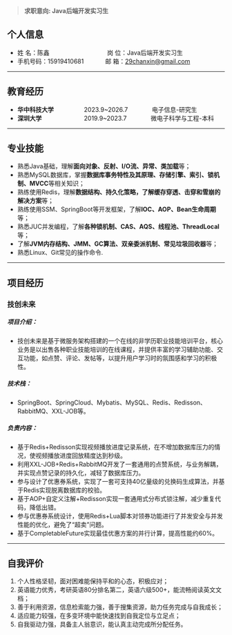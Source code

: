 >**求职意向: Java后端开发实习生**
## 个人信息

* 姓 名：陈鑫&emsp;&emsp;&emsp;&emsp; &emsp;&emsp;&emsp;&emsp;&emsp;  岗 位：Java后端开发实习生
* 手机号码：15919410681&emsp;&emsp;  &emsp; 邮 箱：29chanxin@gmail.com 
---
## 教育经历

* **华中科技大学**&emsp;&emsp;&emsp;&emsp;&emsp;2023.9~2026.7&emsp;&emsp;&emsp;&emsp;电子信息-研究生
* **深圳大学**&emsp;&emsp;&emsp;&emsp;&emsp;&emsp;&emsp;2019.9~2023.7&emsp;&emsp;&emsp;&emsp;微电子科学与工程-本科
---
## 专业技能

* 熟悉Java基础，理解**面向对象、反射、I/O流、异常、类加载**等；
* 熟悉MySQL数据库，掌握**数据库事务特性及其原理、存储引擎、索引、锁机制、MVCC**等相关知识；
* 熟练使用Redis，理解**数据结构、持久化策略，了解缓存穿透、击穿和雪崩的解决方案**等；
* 熟练使用SSM、SpringBoot等开发框架，了解**IOC、AOP、Bean生命周期**等；
* 熟悉JUC并发编程，了解**各种锁机制、CAS、AQS、线程池、ThreadLocal**等；
* 了解**JVM内存结构、JMM、GC算法、双亲委派机制、常见垃圾回收器**等；
* 熟悉Linux、Git常见的操作命令.
---
## 项目经历

### 技创未来
##### **项目介绍：**
- 技创未来是基于微服务架构搭建的一个在线的非学历职业技能培训平台，核心业务是以出售各种职业技能培训的在线课程，并提供丰富的学习辅助功能、交互功能，如点赞、评论、发帖等，以提升用户学习时的氛围感和学习的积极性。
##### **技术栈**：
- SpringBoot、SpringCloud、Mybatis、MySQL、Redis、Redisson、RabbitMQ、XXL-JOB等。
##### **负责内容：**
 - 基于Redis+Redisson实现视频播放进度记录系统，在不增加数据库压力的情况，使视频播放进度回放精度达到秒级。
 - 利用XXL-JOB+Redis+RabbitMQ开发了一套通用的点赞系统，与业务解耦，并实现点赞记录的持久化，减轻了数据库压力。
 - 参与设计了优惠券系统，实现了一套可支持40亿量级的兑换码生成算法，并基于Redis实现脱离数据库的校验。
 - 基于AOP+自定义注解+Redisson实现一套通用式分布式锁注解，减少重复代码，降低出错。
- 参与优惠券系统设计，使用Redis+Lua脚本对领券功能进行了并发安全与并发性能的优化，避免了“超卖”问题。
 - 基于CompletableFuture实现最佳优惠方案的并行计算，提高性能约60%。
---
## 自我评价
1. 个人性格坚韧，面对困难能保持平和的心态，积极应对；
2. 英语能力优秀，考研英语80分排名第二，英语六级500+，能流畅阅读英文文档；
3. 善于利用资源，信息检索能力强，善于搜集资源，助力任务完成与自我成长；
4. 适应能力较强，在多变环境中能快速找到自我定位与立足点；
5. 自我驱动力强，具备主人翁意识，能认真主动完成所分配任务。
